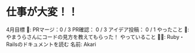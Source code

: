 # 仕事が大変！！

4月目標 🚀: PRマージ：0 / 3
PR確認： 0 / 3
アイデア投稿： 0 / 1
やったこと 📝: やまうらさんにコードの見方を教えてもらった！
やっていること 🏃‍♂️: Ruby・Railsのドキュメントを読む
名前: Akari